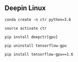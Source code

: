 ## Deepin Linux

```shell
conda create -n ctr python=3.6

source activate ctr

pip install deepctr[gpu]

pip uninstall tensorflow-gpu

pip install tensorflow-gpu==1.6
```

